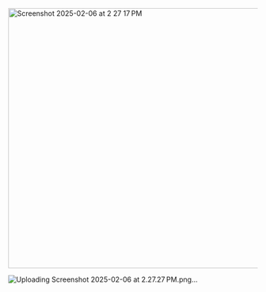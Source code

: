 <img width="526" alt="Screenshot 2025-02-06 at 2 27 17 PM" src="https://github.com/user-attachments/assets/b1cf3831-52f1-4cea-bfac-20fd3610b3e8" />


![Uploading Screenshot 2025-02-06 at 2.27.27 PM.png…]()
